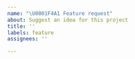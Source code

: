 ```yaml
---
name: "\U0001F4A1 Feature request"
about: Suggest an idea for this project
title: ''
labels: feature
assignees: ''

---
```


<!-- Provide a clear and concise description of the feature you would like to see implemented. -->
